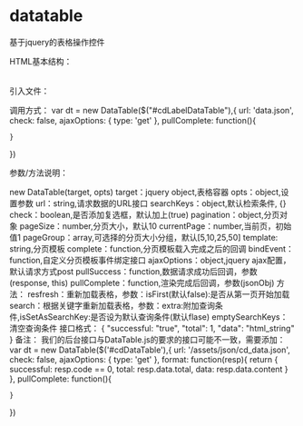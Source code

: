 # datatable

基于jquery的表格操作控件

HTML基本结构：

  <div class="datatable-container" id="example-datatable">
  	<table class="datatable label-table"></table>
  	<div class="pfooter"></div>
  	<div class="clear"></div>
  </div>

引入文件：
  <link href="datatable/css/datatable.css" type="text/css" rel="stylesheet">
  <script type="text/javascript" src="datatable/js/datatable.js"></script>
  
调用方式：
  var dt = new DataTable($("#cdLabelDataTable"),{
	url: 'data.json',
	check: false,
	ajaxOptions: { type: 'get' },
	pullComplete: function(){
		
	}
  })
	
参数/方法说明：

new DataTable(target, opts)
  target：jquery object,表格容器
  opts：object,设置参数
	url：string,请求数据的URL接口
	searchKeys：object,默认检索条件, {}
	check：boolean,是否添加复选框，默认加上(true)
	pagination：object,分页对象
	  pageSize：number,分页大小，默认10
	  currentPage：number,当前页，初始值1
	  pageGroup：array,可选择的分页大小分组，默认[5,10,25,50]
	  template: string,分页模板
	  complete：function,分页模板载入完成之后的回调
	  bindEvent：function,自定义分页模板事件绑定接口
	ajaxOptions：object,jquery ajax配置，默认请求方式post
	pullSuccess：function,数据请求成功后回调，参数(response, this)
	pullComplete：function,渲染完成后回调，参数(jsonObj)
方法：
  resfresh：重新加载表格，参数：isFirst(默认false):是否从第一页开始加载
  search：根据关键字重新加载表格，参数：extra:附加查询条件,isSetAsSearchKey:是否设为默认查询条件(默认flase)
  emptySearchKeys：清空查询条件
接口格式：
{
	"successful: "true",
	"total": 1,
	"data": "html_string"
}
备注：
我们的后台接口与DataTable.js的要求的接口可能不一致，需要添加：
var dt = new DataTable($('#cdDataTable'),{
	url: '/assets/json/cd_data.json',
	check: false,
	ajaxOptions: { type: 'get' },
	format: function(resp){
		return {
			successful: resp.code == 0,
			total: resp.data.total,
			data: resp.data.content
		}
	},
	pullComplete: function(){
		
	}
})

